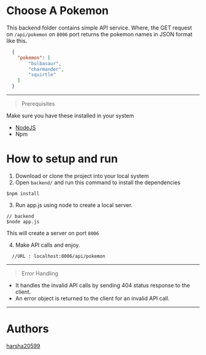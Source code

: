 # Choose A Pokemon
This backend folder contains simple API service. Where, the GET request on `/api/pokemon` on `8006` port returns the pokemon names in JSON format like this.
  ```json
    {
      "pokemon": [
          "bulbasaur",
          "charmander",
          "squirtle"
      ]
    }
  ```

---

> Prerequisites

Make sure you have these installed in your system
- [NodeJS](https://nodjs.org/download)
- Npm

# How to setup and run

  1. Download or clone the project into your local system
  2. Open `backend/` and run this command to install the dependencies
  ```shell
  $npm install
  ```
  3. Run app.js using node to create a local server.
  ```shell
  // backend
  $node app.js
  ```
  This will create a server on port `8006`
  
  4. Make API calls and enjoy.
  ```
    //URL : localhost:8006/api/pokemon
  ```
---

> Error Handling
- It handles the invalid API calls by sending 404 status response to the client.
- An error object is returned to the client for an invalid API call.

---

# Authors
[harsha20599](https://github.com/harsha20599)
